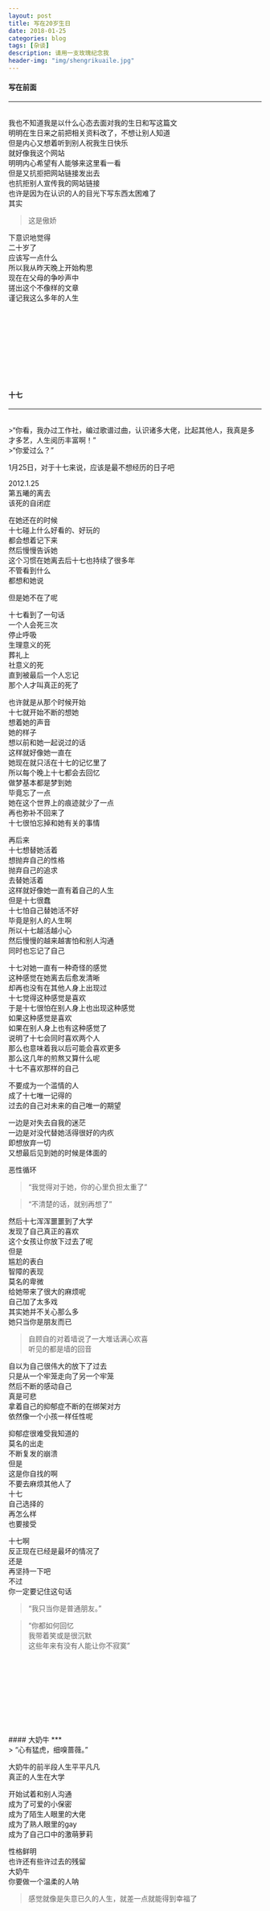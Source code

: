 ```yaml
---
layout: post
title: 写在20岁生日
date: 2018-01-25
categories: blog
tags: [杂谈]
description: 请用一支玫瑰纪念我
header-img: "img/shengrikuaile.jpg"
---
```






#### 写在前面
***
<br>
我也不知道我是以什么心态去面对我的生日和写这篇文<br>
明明在生日来之前把相关资料改了，不想让别人知道<br>
但是内心又想着听到别人祝我生日快乐<br>
就好像我这个网站<br>
明明内心希望有人能够来这里看一看<br>
但是又抗拒把网站链接发出去<br>
也抗拒别人宣传我的网站链接<br>
也许是因为在认识的人的目光下写东西太困难了<br>
其实<br>


> 这是傲娇<br>


下意识地觉得<br>
二十岁了<br>
应该写一点什么<br>
所以我从昨天晚上开始构思<br>
现在在父母的争吵声中<br>
搓出这个不像样的文章<br>
谨记我这么多年的人生<br>
<br>
<br>
<br>
<br>
<br>
<br>
<br>
<br>
<br>
#### 十七
***
<br>
>“你看，我办过工作社，编过歌谱过曲，认识诸多大佬，比起其他人，我真是多才多艺，人生阅历丰富啊！”<br>
>“你爱过么？”

1月25日，对于十七来说，应该是最不想经历的日子吧<br>

2012.1.25<br>
第五曦的离去<br>
该死的自闭症<br>

在她还在的时候<br>
十七碰上什么好看的、好玩的<br>
都会想着记下来<br>
然后慢慢告诉她<br>
这个习惯在她离去后十七也持续了很多年<br>
不管看到什么<br>
都想和她说<br>


但是她不在了呢<br>


十七看到了一句话<br>
一个人会死三次<br>
停止呼吸<br>
生理意义的死<br>
葬礼上<br>
社意义的死<br>
直到被最后一个人忘记<br>
那个人才叫真正的死了<br>


也许就是从那个时候开始<br>
十七就开始不断的想她<br>
想着她的声音<br>
她的样子<br>
想以前和她一起说过的话<br>
这样就好像她一直在<br>
她现在就只活在十七的记忆里了<br>
所以每个晚上十七都会去回忆<br>
做梦基本都是梦到她<br>
毕竟忘了一点<br>
她在这个世界上的痕迹就少了一点<br>
再也弥补不回来了<br>
十七很怕忘掉和她有关的事情<br>


再后来<br>
十七想替她活着<br>
想抛弃自己的性格<br>
抛弃自己的追求<br>
去替她活着<br>
这样就好像她一直有着自己的人生<br>
但是十七很蠢<br>
十七怕自己替她活不好<br>
毕竟是别人的人生啊<br>
所以十七越活越小心<br>
然后慢慢的越来越害怕和别人沟通<br>
同时也忘记了自己<br>

十七对她一直有一种奇怪的感觉<br>
这种感觉在她离去后愈发清晰<br>
却再也没有在其他人身上出现过<br>
十七觉得这种感觉是喜欢<br>
于是十七很怕在别人身上也出现这种感觉<br>
如果这种感觉是喜欢<br>
如果在别人身上也有这种感觉了<br>
说明了十七会同时喜欢两个人<br>
那么也意味着我以后可能会喜欢更多<br>
那么这几年的煎熬又算什么呢<br>
十七不喜欢那样的自己<br>


不要成为一个滥情的人<br>
成了十七唯一记得的<br>
过去的自己对未来的自己唯一的期望<br>


一边是对失去自我的迷茫<br>
一边是对没代替她活得很好的内疚<br>
即想放弃一切<br>
又想最后见到她的时候是体面的<br>


恶性循环<br>



<blockquote>“我觉得对于她，你的心里负担太重了”</blockquote>


<blockquote>“不清楚的话，就别再想了”</blockquote>



然后十七浑浑噩噩到了大学<br>
发现了自己真正的喜欢<br>
这个女孩让你放下过去了呢<br>
但是<br>
尴尬的表白<br>
智障的表现<br>
莫名的卑微<br>
给她带来了很大的麻烦呢<br>
自己加了太多戏<br>
其实她并不关心那么多<br>
她只当你是朋友而已<br>




> 自顾自的对着墙说了一大堆话满心欢喜<br>
> 听见的都是墙的回音<br>




自以为自己很伟大的放下了过去<br>
只是从一个牢笼走向了另一个牢笼<br>
然后不断的感动自己<br>
真是可悲<br>
拿着自己的抑郁症不断的在绑架对方<br>
依然像一个小孩一样任性呢<br>

抑郁症很难受我知道的<br>
莫名的出走<br>
不断复发的崩溃<br>
但是<br>
这是你自找的啊<br>
不要去麻烦其他人了<br>
十七<br>
自己选择的<br>
再怎么样<br>
也要接受<br>


十七啊<br>
反正现在已经是最坏的情况了<br>
还是<br>
再坚持一下吧<br>
不过<br>
你一定要记住这句话<br>

> “我只当你是普通朋友。”





<blockquote>“你都如何回忆<br>
我带着笑或是很沉默 <br>
这些年来有没有人能让你不寂寞”</blockquote>
<br>
<br>
<br>
<br>
<br>
<br>
<br>
<br>
<br>
#### 大奶牛
***
<br>
> “心有猛虎，细嗅蔷薇。”


大奶牛的前半段人生平平凡凡<br>
真正的人生在大学<br>


开始试着和别人沟通<br>
成为了可爱的小保密<br>
成为了陌生人眼里的大佬<br>
成为了熟人眼里的gay<br>
成为了自己口中的激萌萝莉<br>

性格鲜明<br>
也许还有些许过去的残留<br>
大奶牛<br>
你要做一个温柔的人呐<br>

> 感觉就像是失意已久的人生，就差一点就能得到幸福了<br>
<br>
<br>
<br>
<br>
<br>
<br>
<br>
<br>
<br>
#### Heaven_ 
***
<br>
> “擅长一知半解却又喋喋不休的家伙。”<br>

<blockquote>课听的迷迷糊糊，作业做一些抄一些。<br>

想逃课又心存顾忌，行为也不公开对抗规范纪律。<br>

为现状焦虑，又没有毅力践行决心去改变自己。<br>

三分钟热度，时常憎恶自己的不争气，坚持最多的事情就是坚持不下去。<br>

对感情抱有渴望，又疲于用心追寻与经营。对曾经的珍视点到即止，直到渐渐松手，淡漠又疏离。<br>

尚未拥有百毒不侵的内心，却提前丧失了热泪盈眶的能力。<br>

偶尔闲暇时间想约人一起，更多时候无人可约就一个人且趴且躺窝上一天。<br>

本想在有限的生命里体验很多种生活，却只会把同样的日子机械重复很多年。<br>

刷着知乎想窥见别人的生活寻求激励，关闭客户端还是该干嘛干嘛去。<br>

终日混迹社交网络，脸色蜡黄地对着手机和电脑的冷光屏，可以说上几句话的人却寥寥无几。<br>

不曾经历过真正沧桑，却还失守了最后一点少年意气。<br>

以最普通的身份埋没在人群中，却过着最最煎熬的日子。<br></blockquote>




不知什么原因<br>
变成了一个死小孩<br>
似乎准备一直死小孩下去<br>
<br>
<br>
<br>
<br>
<br>
<br>
<br>
<br>
<br>
#### 涩涩
***
<br>
涩涩应该是所有人中<br>
最幸福的一个了<br>
尽管在家庭上受到了很重的伤<br>
尽管受了很大的煎熬<br>

但是一直一直都有很爱很爱他的朋友和他在一起呢<br>
同时也相识了涩涩很喜欢也很喜欢涩涩的人<br>
两个人都学业有成<br>

涩涩会和兜兜一直好下去<br>
一直一直<br>
直到结婚<br>
直到老<br>
<br>
<br>
<br>
<br>
<br>
<br>
<br>
<br>
<br>
#### 写在后面
***
<br>
当面对杜医生最后的检查的时候<br>
我说谎了<br>
靠着自己构造出来幸福人生<br>
通过了测试<br>
杜医生应该也知道<br>
他一直知道我什么时候在撒谎<br>
但是这次他没有戳穿我<br>
在最后<br>
他问了我一个问题<br>
这个问题和他问我的第一个问题一模一样<br>

-“你现在最大的渴望是什么？”<br>
-“我希望我的人生从来没有存在过。”<br>

我的回答依然没有变<br>
当然最后一次我没有说出口<br>


杜医生说我什么时候能想明白这个问题了<br>
我就真正的好了<br>

我什么时候能想通呢<br>

我不知道<br>

以上<br>


